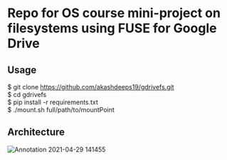 # Repo for OS course mini-project on </br>filesystems using FUSE for Google Drive  

## Usage  
\$ git clone https://github.com/akashdeeps19/gdrivefs.git  
\$ cd gdrivefs  
\$ pip install -r requirements.txt  
\$ ./mount.sh full/path/to/mountPoint  

## Architecture
![Annotation 2021-04-29 141455](https://user-images.githubusercontent.com/39194549/116524692-4d2a3e00-a8f5-11eb-941a-f0bf88e21ddf.png)
